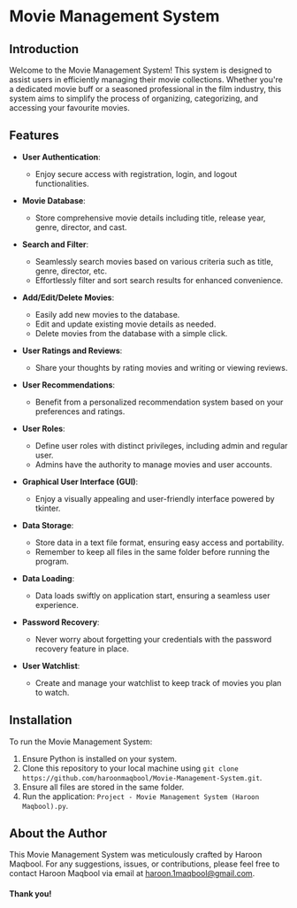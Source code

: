 # Movie Management System

## Introduction

Welcome to the Movie Management System! This system is designed to assist users in efficiently managing their movie collections. Whether you're a dedicated movie buff or a seasoned professional in the film industry, this system aims to simplify the process of organizing, categorizing, and accessing your favourite movies.

## Features

- **User Authentication**: 
  - Enjoy secure access with registration, login, and logout functionalities.

- **Movie Database**: 
  - Store comprehensive movie details including title, release year, genre, director, and cast.

- **Search and Filter**: 
  - Seamlessly search movies based on various criteria such as title, genre, director, etc.
  - Effortlessly filter and sort search results for enhanced convenience.

- **Add/Edit/Delete Movies**: 
  - Easily add new movies to the database.
  - Edit and update existing movie details as needed.
  - Delete movies from the database with a simple click.

- **User Ratings and Reviews**: 
  - Share your thoughts by rating movies and writing or viewing reviews.

- **User Recommendations**: 
  - Benefit from a personalized recommendation system based on your preferences and ratings.

- **User Roles**: 
  - Define user roles with distinct privileges, including admin and regular user.
  - Admins have the authority to manage movies and user accounts.

- **Graphical User Interface (GUI)**: 
  - Enjoy a visually appealing and user-friendly interface powered by tkinter.

- **Data Storage**: 
  - Store data in a text file format, ensuring easy access and portability.
  - Remember to keep all files in the same folder before running the program.

- **Data Loading**: 
  - Data loads swiftly on application start, ensuring a seamless user experience.

- **Password Recovery**: 
  - Never worry about forgetting your credentials with the password recovery feature in place.

- **User Watchlist**: 
  - Create and manage your watchlist to keep track of movies you plan to watch.

## Installation

To run the Movie Management System:

1. Ensure Python is installed on your system.
2. Clone this repository to your local machine using `git clone https://github.com/haroonmaqbool/Movie-Management-System.git`.
3. Ensure all files are stored in the same folder.
4. Run the application: `Project - Movie Management System (Haroon Maqbool).py`.

## About the Author

This Movie Management System was meticulously crafted by Haroon Maqbool. For any suggestions, issues, or contributions, please feel free to contact Haroon Maqbool via email at [haroon.1maqbool@gmail.com](mailto:haroon.1maqbool@gmail.com).

#### Thank you!

